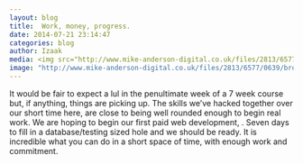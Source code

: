 ```yaml
---
layout: blog
title:  Work, money, progress.
date: 2014-07-21 23:14:47
categories: blog
author: Izaak
media: <img src="http://www.mike-anderson-digital.co.uk/files/2813/6577/0639/broken-computer.jpg">
image: "http://www.mike-anderson-digital.co.uk/files/2813/6577/0639/broken-computer.jpg"
---
```



It would be fair to expect a lul in the penultimate week of a 7 week course but, if anything, things are picking up. The skills we’ve hacked together over our short time here, are close to being well rounded enough to begin real work. We are hoping to begin our first paid web development, . Seven days to fill in a database/testing sized hole and we should be ready. It is incredible what you can do in a short space of time, with enough work and commitment. 
